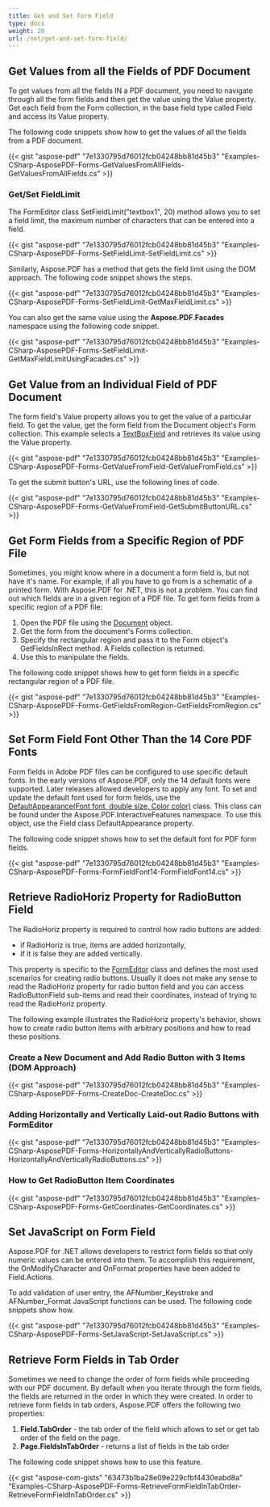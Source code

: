 ```yaml
---
title: Get and Set Form Field
type: docs
weight: 20
url: /net/get-and-set-form-field/
---
```


## **Get Values from all the Fields of PDF Document**
To get values from all the fields IN a PDF document, you need to navigate through all the form fields and then get the value using the Value property. Get each field from the Form collection, in the base field type called Field and access its Value property.

The following code snippets show how to get the values of all the fields from a PDF document.

{{< gist "aspose-pdf" "7e1330795d76012fcb04248bb81d45b3" "Examples-CSharp-AsposePDF-Forms-GetValuesFromAllFields-GetValuesFromAllFields.cs" >}}
### **Get/Set FieldLimit**
The FormEditor class SetFieldLimit("textbox1", 20) method allows you to set a field limit, the maximum number of characters that can be entered into a field.

{{< gist "aspose-pdf" "7e1330795d76012fcb04248bb81d45b3" "Examples-CSharp-AsposePDF-Forms-SetFieldLimit-SetFieldLimit.cs" >}}

Similarly, Aspose.PDF has a method that gets the field limit using the DOM approach. The following code snippet shows the steps.

{{< gist "aspose-pdf" "7e1330795d76012fcb04248bb81d45b3" "Examples-CSharp-AsposePDF-Forms-SetFieldLimit-GetMaxFieldLimit.cs" >}}



You can also get the same value using the **Aspose.PDF.Facades** namespace using the following code snippet.



{{< gist "aspose-pdf" "7e1330795d76012fcb04248bb81d45b3" "Examples-CSharp-AsposePDF-Forms-SetFieldLimit-GetMaxFieldLimitUsingFacades.cs" >}}
## **Get Value from an Individual Field of PDF Document**
The form field's Value property allows you to get the value of a particular field. To get the value, get the form field from the Document object's Form collection. This example selects a [TextBoxField](https://apireference.aspose.com/net/pdf/aspose.pdf.forms/textboxfield) and retrieves its value using the Value property.

{{< gist "aspose-pdf" "7e1330795d76012fcb04248bb81d45b3" "Examples-CSharp-AsposePDF-Forms-GetValueFromField-GetValueFromField.cs" >}}

To get the submit button's URL, use the following lines of code.

{{< gist "aspose-pdf" "7e1330795d76012fcb04248bb81d45b3" "Examples-CSharp-AsposePDF-Forms-GetValueFromField-GetSubmitButtonURL.cs" >}}
## **Get Form Fields from a Specific Region of PDF File**
Sometimes, you might know where in a document a form field is, but not have it's name. For example, if all you have to go from is a schematic of a printed form. With Aspose.PDF for .NET, this is not a problem. You can find out which fields are in a given region of a PDF file. To get form fields from a specific region of a PDF file:

1. Open the PDF file using the [Document](https://apireference.aspose.com/net/pdf/aspose.pdf/document) object.
1. Get the form from the document's Forms collection.
1. Specify the rectangular region and pass it to the Form object's GetFieldsInRect method.
   A Fields collection is returned.
1. Use this to manipulate the fields.

The following code snippet shows how to get form fields in a specific rectangular region of a PDF file.

{{< gist "aspose-pdf" "7e1330795d76012fcb04248bb81d45b3" "Examples-CSharp-AsposePDF-Forms-GetFieldsFromRegion-GetFieldsFromRegion.cs" >}}
## **Set Form Field Font Other Than the 14 Core PDF Fonts**
Form fields in Adobe PDF files can be configured to use specific default fonts. In the early versions of Aspose.PDF, only the 14 default fonts were supported. Later releases allowed developers to apply any font. To set and update the default font used for form fields, use the [DefaultAppearance(Font font, double size, Color color)](http://www.aspose.com/api/net/pdf/aspose.pdf.interactivefeatures/defaultappearance) class. This class can be found under the Aspose.PDF.InteractiveFeatures namespace. To use this object, use the Field class DefaultAppearance property.

The following code snippet shows how to set the default font for PDF form fields.

{{< gist "aspose-pdf" "7e1330795d76012fcb04248bb81d45b3" "Examples-CSharp-AsposePDF-Forms-FormFieldFont14-FormFieldFont14.cs" >}}
## **Retrieve RadioHoriz Property for RadioButton Field**
The RadioHoriz property is required to control how radio buttons are added:

- if RadioHoriz is true, items are added horizontally,
- if it is false they are added vertically.

This property is specific to the [FormEditor](https://apireference.aspose.com/net/pdf/aspose.pdf.facades/formeditor) class and defines the most used scenarios for creating radio buttons. Usually it does not make any sense to read the RadioHoriz property for radio button field and you can access RadioButtonField sub-items and read their coordinates, instead of trying to read the RadioHoriz property.

The following example illustrates the RadioHoriz property's behavior, shows how to create radio button items with arbitrary positions and how to read these positions.
### **Create a New Document and Add Radio Button with 3 Items (DOM Approach)**
{{< gist "aspose-pdf" "7e1330795d76012fcb04248bb81d45b3" "Examples-CSharp-AsposePDF-Forms-CreateDoc-CreateDoc.cs" >}}
### **Adding Horizontally and Vertically Laid-out Radio Buttons with FormEditor**
{{< gist "aspose-pdf" "7e1330795d76012fcb04248bb81d45b3" "Examples-CSharp-AsposePDF-Forms-HorizontallyAndVerticallyRadioButtons-HorizontallyAndVerticallyRadioButtons.cs" >}}
### **How to Get RadioButton Item Coordinates**
{{< gist "aspose-pdf" "7e1330795d76012fcb04248bb81d45b3" "Examples-CSharp-AsposePDF-Forms-GetCoordinates-GetCoordinates.cs" >}}
## **Set JavaScript on Form Field**
Aspose.PDF for .NET allows developers to restrict form fields so that only numeric values can be entered into them. To accomplish this requirement, the OnModifyCharacter and OnFormat properties have been added to Field.Actions.

To add validation of user entry, the AFNumber_Keystroke and AFNumber_Format JavaScript functions can be used. The following code snippets show how.

{{< gist "aspose-pdf" "7e1330795d76012fcb04248bb81d45b3" "Examples-CSharp-AsposePDF-Forms-SetJavaScript-SetJavaScript.cs" >}}
## **Retrieve Form Fields in Tab Order**
Sometimes we need to change the order of form fields while proceeding with our PDF document. By default when you iterate through the form fields, the fields are returned in the order in which they were created. In order to retrieve form fields in tab orders, Aspose.PDF offers the following two properties:

1. **Field.TabOrder** - the tab order of the field which allows to set or get tab order of the field on the page. 
2. **Page.FieldsInTabOrder** - returns a list of fields in the tab order

The following code snippet shows how to use this feature.

{{< gist "aspose-com-gists" "63473b1ba28e09e229cfbf4430eabd8a" "Examples-CSharp-AsposePDF-Forms-RetrieveFormFieldInTabOrder-RetrieveFormFieldInTabOrder.cs" >}}
